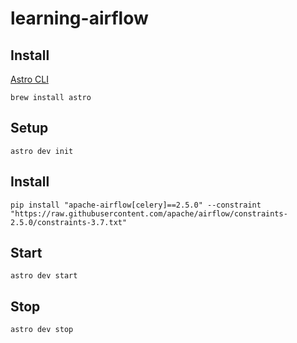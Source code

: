 # learning-airflow

## Install
[Astro CLI](https://docs.astronomer.io/astro/cli/install-cli)

```
brew install astro
```

## Setup

```
astro dev init
```

## Install

```
pip install "apache-airflow[celery]==2.5.0" --constraint "https://raw.githubusercontent.com/apache/airflow/constraints-2.5.0/constraints-3.7.txt"
```

## Start

```
astro dev start
```

## Stop

```
astro dev stop
```

